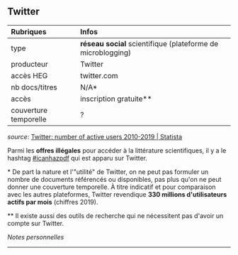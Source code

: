 ## Twitter

| Rubriques | Infos |
| :-------- | :---- |
| type | **réseau social** scientifique (plateforme de microblogging) |
| producteur | Twitter |
| accès HEG | twitter.com |
| nb docs/titres | N/A\* |
| accès | inscription gratuite\** |
| couverture temporelle | ? |

*source*: [Twitter: number of active users 2010-2019 | Statista](https://www.statista.com/statistics/282087/number-of-monthly-active-twitter-users/)

Parmi les **offres illégales** pour accéder à la littérature scientifiques, il y a le hashtag [#icanhazpdf](https://twitter.com/search?f=tweets&vertical=default&q=%23icanhazpdf) qui est apparu sur Twitter.

\* De part la nature et l'"utilité" de Twitter, on ne peut pas formuler un nombre de documents référencés ou disponibles, pas plus qu'on ne peut donner une couverture temporelle. À titre indicatif et pour comparaison avec les autres plateformes, Twitter revendique **330 millions d'utilisateurs actifs par mois** (chiffres 2019).   

\** Il existe aussi des outils de recherche qui ne nécessitent pas d'avoir un compte sur Twitter.

*Notes personnelles*

---
